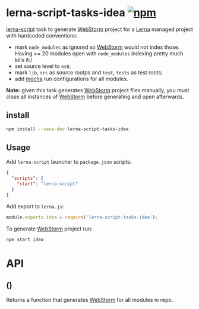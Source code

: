# lerna-script-tasks-idea [![npm](https://img.shields.io/npm/v/lerna-script-tasks-idea.svg)](https://www.npmjs.com/package/lerna-script-tasks-idea)

[lerna-script](../../lerna-script) task to generate [WebStorm](https://www.jetbrains.com/webstorm/) project for a [Lerna](https://lernajs.io/) managed project with hardcoded conventions:
 - mark `node_modules` as ignored so [WebStorm](https://www.jetbrains.com/webstorm/) would not index those. Having >= 20 modules open with `node_modules` indexing pretty much kills it:/
 - set source level to `es6`;
 - mark `lib`, `src` as source rootps and `test`, `tests` as test roots;
 - add [mocha](https://mochajs.org/) run configurations for all modules.

**Note:** given this task generates [WebStorm](https://www.jetbrains.com/webstorm/) project files manually, you must close all instances of [WebStorm](https://www.jetbrains.com/webstorm/) before generating and open afterwards.

## install

```bash
npm install --save-dev lerna-script-tasks-idea
```

## Usage

Add `lerna-script` launcher to `package.json` scripts:

```json
{
  "scripts": {
    "start": "lerna-script"
  }
}
```

Add export to `lerna.js`:

```js
module.exports.idea = require('lerna-script-tasks-idea');
```

To generate [WebStorm](https://www.jetbrains.com/webstorm/) project run:

```bash
npm start idea
```

# API

## ()
Returns a function that generates [WebStorm](https://www.jetbrains.com/webstorm/) for all modules in repo.

